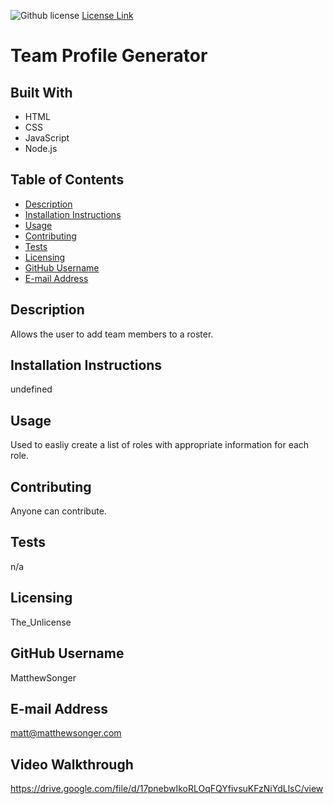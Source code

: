 ![Github license](https://img.shields.io/badge/license-The_Unlicense-blue.svg)
  [License Link](http://choosealicense.com/licenses)

  # Team Profile Generator
  
  ## Built With
  - HTML
  - CSS
  - JavaScript
  - Node.js


  ## Table of Contents
  * [Description](#description)
  * [Installation Instructions](#installation-instructions)
  * [Usage](#usage)
  * [Contributing](#contributing)
  * [Tests](#tests)
  * [Licensing](#licensing)
  * [GitHub Username](#github-username)
  * [E-mail Address](#e-mail-address)
  ## Description
  Allows the user to add team members to a roster.
  
  ## Installation Instructions
  undefined
  
  ## Usage
 Used to easliy create a list of roles with appropriate information for each role.
  
  ## Contributing
  Anyone can contribute.
  
  ## Tests
  n/a
  
  ## Licensing
  The_Unlicense
  
  ## GitHub Username
  MatthewSonger
  
  ## E-mail Address
  matt@matthewsonger.com
  
  ## Video Walkthrough
  https://drive.google.com/file/d/17pnebwIkoRLOqFQYfivsuKFzNiYdLlsC/view
